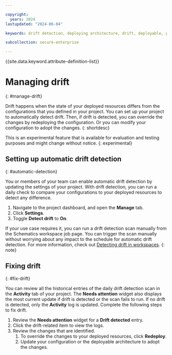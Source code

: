 ```yaml
---

copyright:
  years: 2024
lastupdated: "2024-06-04"

keywords: drift detection, deploying architecture, drift, deployable, project, scan

subcollection: secure-enterprise

---
```


{{site.data.keyword.attribute-definition-list}}

# Managing drift
{: #manage-drift}

Drift happens when the state of your deployed resources differs from the configurations that you defined in your project. You can set up your project to automatically detect drift. Then, if drift is detected, you can override the changes by redeploying the configuration. Or you can modify your configuration to adopt the changes.
{: shortdesc}

This is an experimental feature that is available for evaluation and testing purposes and might change without notice.
{: experimental}

## Setting up automatic drift detection
{: #automatic-detection}

You or members of your team can enable automatic drift detection by updating the settings of your project. With drift detection, you can run a daily check to compare your configurations to your deployed resources to detect any difference.

1. Navigate to the project dashboard, and open the **Manage** tab.
2. Click **Settings**.
3. Toggle **Detect drift** to **On**.

If your use case requires it, you can run a drift detection scan manually from the Schematics workspace job page. You can trigger the scan manually without worrying about any impact to the schedule for automatic drift detection. For more information, check out [Detecting drift in workspaces](/docs/schematics?topic=schematics-drift-note).
{: note}

## Fixing drift
{: #fix-drift}

You can review all the historical entries of the daily drift detection scan in the **Activity** tab of your project. The **Needs attention** widget also displays the most current update if drift is detected or the scan fails to run. If no drift is detected, only the **Activity** log is updated. Complete the following steps to fix drift.

1. Review the **Needs attention** widget for a **Drift detected** entry.
2. Click the drift-related item to view the logs.
3. Review the changes that are identified.
    1. To override the changes to your deployed resources, click **Redeploy**.
    2. Update your configuration or the deployable architecture to adopt the changes.
